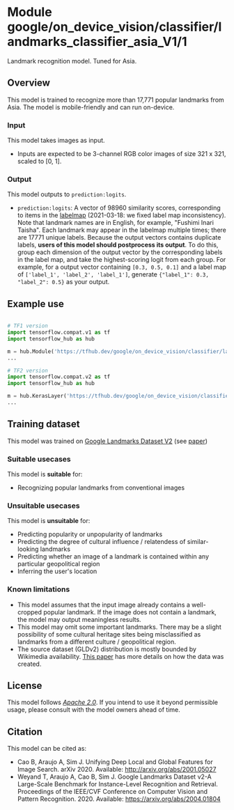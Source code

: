 # Module google/on_device_vision/classifier/landmarks_classifier_asia_V1/1

Landmark recognition model. Tuned for Asia.

<!-- asset-path: @visionkit/fermi/classifier/landmarks_asia_V0/3 -->
<!-- module-type: image-classification -->
<!-- task: image-classification -->
<!-- fine-tunable: false -->
<!-- format: hub -->
<!-- language: en -->
<!-- interactive-model-name: vision -->

## Overview

This model is trained to recognize more than 17,771 popular landmarks from Asia.
The model is mobile-friendly and can run on-device.

### Input

This model takes images as input.

*   Inputs are expected to be 3-channel RGB color images of size 321 x 321,
    scaled to [0, 1].

### Output

This model outputs to `prediction:logits`.

*   `prediction:logits`: A vector of 98960 similarity scores, corresponding to
    items in the
    [labelmap](https://www.gstatic.com/aihub/tfhub/labelmaps/landmarks_classifier_asia_V1_label_map.csv)
    (2021-03-18: we fixed label map inconsistency). Note that landmark names are
    in English, for example, "Fushimi Inari Taisha". Each landmark may appear in
    the labelmap multiple times; there are 17771 unique labels. Because the
    output vectors contains duplicate labels, **users of this model should
    postprocess its output**. To do this, group each dimension of the output
    vector by the corresponding labels in the label map, and take the
    highest-scoring logit from each group. For example, for a output vector
    containing `[0.3, 0.5, 0.1]` and a label map of `['label_1', 'label_2',
    'label_1']`, generate `{"label_1": 0.3, "label_2": 0.5}` as your output.

## Example use

```python

# TF1 version
import tensorflow.compat.v1 as tf
import tensorflow_hub as hub

m = hub.Module('https://tfhub.dev/google/on_device_vision/classifier/landmarks_classifier_asia_V1/1')
...

# TF2 version
import tensorflow.compat.v2 as tf
import tensorflow_hub as hub

m = hub.KerasLayer('https://tfhub.dev/google/on_device_vision/classifier/landmarks_classifier_asia_V1/1')
...
```

## Training dataset

This model was trained on
[Google Landmarks Dataset V2](https://ai.googleblog.com/2019/05/announcing-google-landmarks-v2-improved.html)
(see [paper](https://arxiv.org/abs/2004.01804))

### Suitable usecases

This model is **suitable** for:

*   Recognizing popular landmarks from conventional images

### Unsuitable usecases

This model is **unsuitable** for:

*   Predicting popularity or unpopularity of landmarks
*   Predicting the degree of cultural influence / relatendess of similar-looking
    landmarks
*   Predicting whether an image of a landmark is contained within any particular
    geopolitical region
*   Inferring the user's location

### Known limitations

*   This model assumes that the input image already contains a well-cropped
    popular landmark. If the image does not contain a landmark, the model may
    output meaningless results.
*   This model may omit some important landmarks. There may be a slight
    possibility of some cultural heritage sites being misclassified as landmarks
    from a different culture / geopolitical region.
*   The source dataset (GLDv2) distribution is mostly bounded by Wikimedia
    availability. [This paper](https://arxiv.org/abs/2004.01804) has more
    details on how the data was created.

## License

This model follows [*Apache 2.0*](https://www.apache.org/licenses/LICENSE-2.0).
If you intend to use it beyond permissible usage, please consult with the model
owners ahead of time.

## Citation

This model can be cited as:

*   Cao B, Araujo A, Sim J. Unifying Deep Local and Global Features for Image
    Search. arXiv 2020. Available: http://arxiv.org/abs/2001.05027
*   Weyand T, Araujo A, Cao B, Sim J. Google Landmarks Dataset v2-A Large-Scale
    Benchmark for Instance-Level Recognition and Retrieval. Proceedings of the
    IEEE/CVF Conference on Computer Vision and Pattern Recognition. 2020.
    Available: https://arxiv.org/abs/2004.01804
